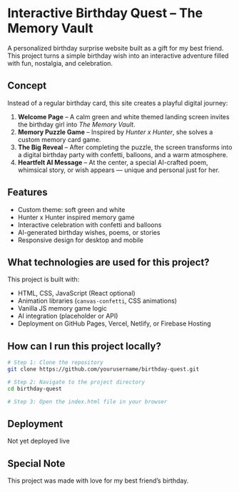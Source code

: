 # Interactive Birthday Quest – The Memory Vault

A personalized birthday surprise website built as a gift for my best friend.
This project turns a simple birthday wish into an interactive adventure filled with fun, nostalgia, and celebration.

## Concept

Instead of a regular birthday card, this site creates a playful digital journey:

1. **Welcome Page** – A calm green and white themed landing screen invites the birthday girl into *The Memory Vault*.
2. **Memory Puzzle Game** – Inspired by *Hunter x Hunter*, she solves a custom memory card game.
3. **The Big Reveal** – After completing the puzzle, the screen transforms into a digital birthday party with confetti, balloons, and a warm atmosphere.
4. **Heartfelt AI Message** – At the center, a special AI-crafted poem, whimsical story, or wish appears — unique and personal just for her.

## Features

* Custom theme: soft green and white
* Hunter x Hunter inspired memory game
* Interactive celebration with confetti and balloons
* AI-generated birthday wishes, poems, or stories
* Responsive design for desktop and mobile

## What technologies are used for this project?

This project is built with:

* HTML, CSS, JavaScript (React optional)
* Animation libraries (`canvas-confetti`, CSS animations)
* Vanilla JS memory game logic
* AI integration (placeholder or API)
* Deployment on GitHub Pages, Vercel, Netlify, or Firebase Hosting

## How can I run this project locally?

```sh
# Step 1: Clone the repository
git clone https://github.com/yourusername/birthday-quest.git

# Step 2: Navigate to the project directory
cd birthday-quest

# Step 3: Open the index.html file in your browser
```

## Deployment

Not yet deployed live

## Special Note

This project was made with love for my best friend’s birthday.

